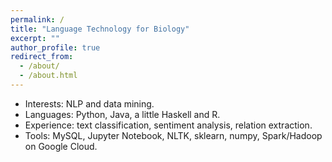```yaml
---
permalink: /
title: "Language Technology for Biology"
excerpt: ""
author_profile: true
redirect_from: 
  - /about/
  - /about.html
---
```


- Interests: NLP and data mining. 
- Languages: Python, Java, a little Haskell and R. 
- Experience: text classification, sentiment analysis, relation extraction. 
- Tools: MySQL, Jupyter Notebook, NLTK, sklearn, numpy, Spark/Hadoop on Google Cloud. 

